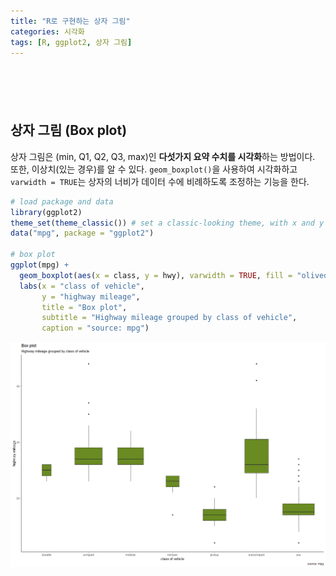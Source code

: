 ```yaml
---
title: "R로 구현하는 상자 그림"
categories: 시각화
tags: [R, ggplot2, 상자 그림]
---
```


<div style="margin-bottom:100px;"></div>

## 상자 그림 (Box plot)

상자 그림은 (min, Q1, Q2, Q3, max)인 **다섯가지 요약 수치를 시각화**하는 방법이다. 또한, 이상치(있는 경우)를 알 수 있다. `geom_boxplot()`을 사용하여 시각화하고 `varwidth = TRUE`는 상자의 너비가 데이터 수에 비례하도록 조정하는 기능을 한다.

```r
# load package and data
library(ggplot2)
theme_set(theme_classic()) # set a classic-looking theme, with x and y axis lines and no grid lines
data("mpg", package = "ggplot2")

# box plot
ggplot(mpg) + 
  geom_boxplot(aes(x = class, y = hwy), varwidth = TRUE, fill = "olivedrab4") + 
  labs(x = "class of vehicle", 
       y = "highway mileage",
       title = "Box plot", 
       subtitle = "Highway mileage grouped by class of vehicle", 
       caption = "source: mpg")
```

![](/public/img/2022-06-22-visualization-summary/box_plot-1.png)